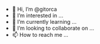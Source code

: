 - 👋 Hi, I’m @gitorca
- 👀 I’m interested in ...
- 🌱 I’m currently learning ...
- 💞️ I’m looking to collaborate on ...
- 📫 How to reach me ...

<!---
gitorca/gitorca is a ✨ special ✨ repository because its `README.md` (this file) appears on your GitHub profile.
You can click the Preview link to take a look at your changes.
--->
